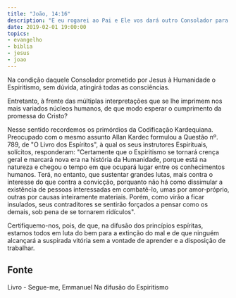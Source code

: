 ```yaml
---
title: "João, 14:16"
description: "E eu rogarei ao Pai e Ele vos dará outro Consolador para que fique convosco para sempre"
date: 2019-02-01 19:00:00
topics: 
- evangelho
- biblia
- jesus
- joao
---
```


Na condição daquele Consolador prometido por Jesus à Humanidade o Espiritismo,
sem dúvida, atingirá todas as consciências.

Entretanto, à frente das múltiplas interpretações que se lhe imprimem nos mais
variados núcleos humanos, de que modo esperar o cumprimento da promessa do Cristo?

Nesse sentido recordemos os primórdios da Codificação Kardequiana. Preocupado
com o mesmo assunto Allan Kardec formulou a Questão nº. 789, de "O Livro dos
Espíritos", à qual os seus instrutores Espirituais, solícitos, responderam:
"Certamente que o Espiritismo se tornará crença geral e marcará nova era na
história da Humanidade, porque está na natureza e chegou o tempo em que ocupará
lugar entre os conhecimentos humanos. Terá, no entanto, que sustentar grandes lutas,
mais contra o interesse do que contra a convicção, porquanto não há como dissimular a
existência de pessoas interessadas em combatê-lo, umas por amor-próprio, outras por
causas inteiramente materiais. Porém, como virão a ficar insulados, seus contraditores se
sentirão forçados a pensar como os demais, sob pena de se tornarem ridículos".

Certifiquemo-nos, pois, de que, na difusão dos princípios espíritas, estamos todos
em luta do bem para a extinção do mal e de que ninguém alcançará a suspirada vitória
sem a vontade de aprender e a disposição de trabalhar.


## Fonte
Livro - Segue-me, Emmanuel
Na difusão do Espiritismo
